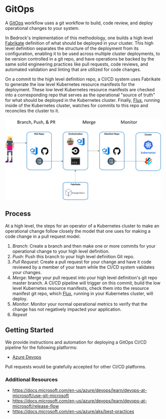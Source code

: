 # GitOps

A [GitOps](https://www.weave.works/blog/gitops-operations-by-pull-request) workflow uses a git workflow to build, code review, and deploy operational changes to your system.

In Bedrock's implementation of this methodology, one builds a high level [Fabrikate](https://github.com/Microsoft/fabrikate)  definition of what should be deployed in your cluster. This high level definition separates the structure of the deployment from its configuration, enabling it to be used across multiple cluster deployments, to be version controlled in a git repo, and have operations be backed by the same solid engineering practices like pull requests, code reviews, and automated validation and linting that are utilized for code changes.

On a commit to the high level definition repo, a CI/CD system uses Fabrikate to generate the low level Kubernetes resource manifests for the deployment.  These low level Kubernetes resource manifests are checked into a corresponding repo that serves as the operational "source of truth" for what should be deployed in the Kubernetes cluster. Finally, [Flux](https://github.com/weaveworks/flux), running inside of the Kubernetes cluster, watches for commits to this repo and reconciles the cluster to it.

<img src="images/GitOpsFlow.png?sanitize=true">

## Process

At a high level, the steps for an operator of a Kubernetes cluster to make an operational change follow closely the model that one uses for making a code change in a pull request model.

1. _Branch_: Create a branch and then make one or more commits for your operational change to your high level definition.
2. _Push_: Push this branch to your high level definition Git repo.
3. _Pull Request_: Create a pull request for your change and have it code reviewed by a member of your team while the CI/CD system validates your changes.
4. _Merge_: Merge your pull request into your high level definition's git repo master branch.  A CI/CD pipeline will trigger on this commit, build the low level Kubernetes resource manifests, check them into the resource manifest git repo, which [Flux](https://github.com/weaveworks/flux), running in your Kubernetes cluster, will deploy.
5. _Monitor_: Monitor your normal operational metrics to verify that the change has not negatively impacted your application.
6. _Repeat_

## Getting Started

We provide instructions and automation for deploying a GitOps CI/CD pipeline for the following platforms:

* [Azure Devops](./azure-devops)

Pull requests would be gratefully accepted for other CI/CD platforms.

### Additional Resources
+ https://docs.microsoft.com/en-us/azure/devops/learn/devops-at-microsoft/use-git-microsoft
+ https://docs.microsoft.com/en-us/azure/devops/learn/devops-at-microsoft/release-flow
+ https://docs.microsoft.com/en-us/azure/aks/best-practices
